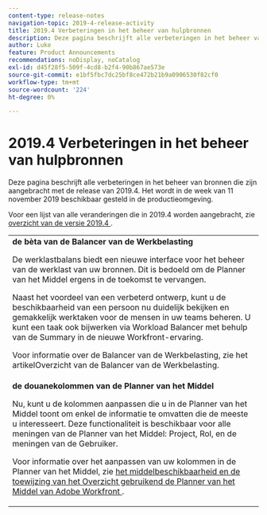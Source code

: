 ```yaml
---
content-type: release-notes
navigation-topic: 2019-4-release-activity
title: 2019.4 Verbeteringen in het beheer van hulpbronnen
description: Deze pagina beschrijft alle verbeteringen in het beheer van bronnen die zijn aangebracht met de release van 2019.4. Het wordt in de week van 11 november 2019 beschikbaar gesteld in de productieomgeving.
author: Luke
feature: Product Announcements
recommendations: noDisplay, noCatalog
exl-id: d45f28f5-509f-4cd8-b2f4-90b867ae573e
source-git-commit: e1bf5fbc7dc25bf8ce472b21b9a0906530f82cf0
workflow-type: tm+mt
source-wordcount: '224'
ht-degree: 0%

---
```


# 2019.4 Verbeteringen in het beheer van hulpbronnen

Deze pagina beschrijft alle verbeteringen in het beheer van bronnen die zijn aangebracht met de release van 2019.4. Het wordt in de week van 11 november 2019 beschikbaar gesteld in de productieomgeving.

Voor een lijst van alle veranderingen die in 2019.4 worden aangebracht, zie [ overzicht van de versie 2019.4 ](../../../../product-announcements/product-releases/quarterly-release-archive/2019.4-release-activity/2019-4-release-activity-overview.md).

<table style="table-layout:auto"> 
 <col> 
 <tbody> 
  <tr> 
   <td><strong> de bèta van de Balancer van de Werkbelasting </strong> <p>De werklastbalans biedt een nieuwe interface voor het beheer van de werklast van uw bronnen. Dit is bedoeld om de Planner van het Middel ergens in de toekomst te vervangen.</p> <p>Naast het voordeel van een verbeterd ontwerp, kunt u de beschikbaarheid van een persoon nu duidelijk bekijken en gemakkelijk werktaken voor de mensen in uw teams beheren. U kunt een taak ook bijwerken via Workload Balancer met behulp van de Summary in de nieuwe Workfront-ervaring.</p> <p>Voor informatie over de Balancer van de Werkbelasting, zie het artikelOverzicht van de Balancer van de Werkbelasting.</p> </td> 
  </tr> 
  <tr> 
   <td><strong> de douanekolommen van de Planner van het Middel </strong> <p>Nu, kunt u de kolommen aanpassen die u in de Planner van het Middel toont om enkel de informatie te omvatten die de meeste u interesseert. Deze functionaliteit is beschikbaar voor alle meningen van de Planner van het Middel: Project, Rol, en de meningen van de Gebruiker.</p> <p>Voor informatie over het aanpassen van uw kolommen in de Planner van het Middel, zie <a href="../../../../resource-mgmt/resource-planning/resource-availability-allocation-resource-planner.md" class="MCXref xref" xrefformat="{para}"> het middelbeschikbaarheid en de toewijzing van het Overzicht gebruikend de Planner van het Middel van Adobe Workfront </a>.</p> </td> 
  </tr> 
 </tbody> 
</table>
